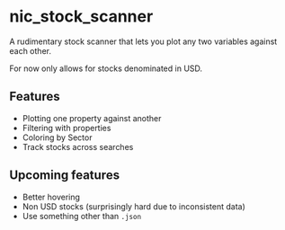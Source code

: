 # nic_stock_scanner
 
A rudimentary stock scanner that lets you plot any two variables against each other.

For now only allows for stocks denominated in USD.

## Features

- Plotting one property against another
- Filtering with properties
- Coloring by Sector
- Track stocks across searches

## Upcoming features
- Better hovering
- Non USD stocks (surprisingly hard due to inconsistent data)
- Use something other than `.json`